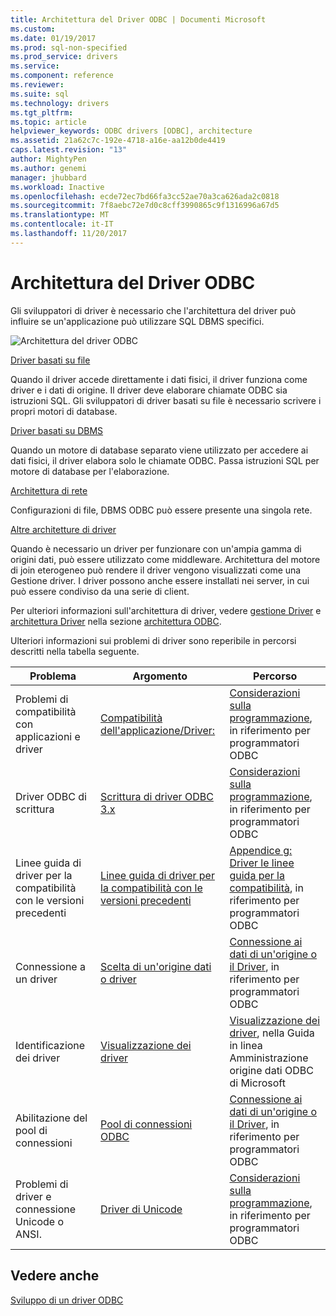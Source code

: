 ```yaml
---
title: Architettura del Driver ODBC | Documenti Microsoft
ms.custom: 
ms.date: 01/19/2017
ms.prod: sql-non-specified
ms.prod_service: drivers
ms.service: 
ms.component: reference
ms.reviewer: 
ms.suite: sql
ms.technology: drivers
ms.tgt_pltfrm: 
ms.topic: article
helpviewer_keywords: ODBC drivers [ODBC], architecture
ms.assetid: 21a62c7c-192e-4718-a16e-aa12b0de4419
caps.latest.revision: "13"
author: MightyPen
ms.author: genemi
manager: jhubbard
ms.workload: Inactive
ms.openlocfilehash: ecde72ec7bd66fa3cc52ae70a3ca626ada2c0818
ms.sourcegitcommit: 7f8aebc72e7d0c8cff3990865c9f1316996a67d5
ms.translationtype: MT
ms.contentlocale: it-IT
ms.lasthandoff: 11/20/2017
---
```

# <a name="odbc-driver-architecture"></a>Architettura del Driver ODBC
Gli sviluppatori di driver è necessario che l'architettura del driver può influire se un'applicazione può utilizzare SQL DBMS specifici.  
  
 ![Architettura del driver ODBC](../../../odbc/reference/develop-driver/media/odbcdriverovruarch.gif "ODBCDriverOvruArch")  
  
 [Driver basati su file](../../../odbc/reference/file-based-drivers.md)  
  
 Quando il driver accede direttamente i dati fisici, il driver funziona come driver e i dati di origine. Il driver deve elaborare chiamate ODBC sia istruzioni SQL. Gli sviluppatori di driver basati su file è necessario scrivere i propri motori di database.  
  
 [Driver basati su DBMS](../../../odbc/reference/dbms-based-drivers.md)  
  
 Quando un motore di database separato viene utilizzato per accedere ai dati fisici, il driver elabora solo le chiamate ODBC. Passa istruzioni SQL per motore di database per l'elaborazione.  
  
 [Architettura di rete](../../../odbc/reference/network-example.md)  
  
 Configurazioni di file, DBMS ODBC può essere presente una singola rete.  
  
 [Altre architetture di driver](../../../odbc/reference/other-driver-architectures.md)  
  
 Quando è necessario un driver per funzionare con un'ampia gamma di origini dati, può essere utilizzato come middleware. Architettura del motore di join eterogeneo può rendere il driver vengono visualizzati come una Gestione driver. I driver possono anche essere installati nei server, in cui può essere condiviso da una serie di client.  
  
 Per ulteriori informazioni sull'architettura di driver, vedere [gestione Driver](../../../odbc/reference/the-driver-manager.md) e [architettura Driver](../../../odbc/reference/driver-architecture.md) nella sezione [architettura ODBC](../../../odbc/reference/odbc-architecture.md).  
  
 Ulteriori informazioni sui problemi di driver sono reperibile in percorsi descritti nella tabella seguente.  
  
|Problema|Argomento|Percorso|  
|-----------|-----------|--------------|  
|Problemi di compatibilità con applicazioni e driver|[Compatibilità dell'applicazione/Driver:](../../../odbc/reference/develop-app/application-and-driver-compatibility.md)|[Considerazioni sulla programmazione](../../../odbc/reference/develop-app/programming-considerations.md), in riferimento per programmatori ODBC|  
|Driver ODBC di scrittura|[Scrittura di driver ODBC 3.x](../../../odbc/reference/develop-app/writing-odbc-3-x-drivers.md)|[Considerazioni sulla programmazione](../../../odbc/reference/develop-app/programming-considerations.md), in riferimento per programmatori ODBC|  
|Linee guida di driver per la compatibilità con le versioni precedenti|[Linee guida di driver per la compatibilità con le versioni precedenti](../../../odbc/reference/appendixes/appendix-g-driver-guidelines-for-backward-compatibility.md)|[Appendice g: Driver le linee guida per la compatibilità](../../../odbc/reference/appendixes/appendix-g-driver-guidelines-for-backward-compatibility.md), in riferimento per programmatori ODBC|  
|Connessione a un driver|[Scelta di un'origine dati o driver](../../../odbc/reference/develop-app/choosing-a-data-source-or-driver.md)|[Connessione ai dati di un'origine o il Driver](../../../odbc/reference/develop-app/connecting-to-a-data-source-or-driver.md), in riferimento per programmatori ODBC|  
|Identificazione dei driver|[Visualizzazione dei driver](../../../odbc/admin/viewing-drivers.md)|[Visualizzazione dei driver](../../../odbc/admin/viewing-drivers.md), nella Guida in linea Amministrazione origine dati ODBC di Microsoft|  
|Abilitazione del pool di connessioni|[Pool di connessioni ODBC](../../../odbc/reference/develop-app/driver-manager-connection-pooling.md)|[Connessione ai dati di un'origine o il Driver](../../../odbc/reference/develop-app/connecting-to-a-data-source-or-driver.md), in riferimento per programmatori ODBC|  
|Problemi di driver e connessione Unicode o ANSI.|[Driver di Unicode](../../../odbc/reference/develop-app/unicode-drivers.md)|[Considerazioni sulla programmazione](../../../odbc/reference/develop-app/programming-considerations.md), in riferimento per programmatori ODBC|  
  
## <a name="see-also"></a>Vedere anche  
 [Sviluppo di un driver ODBC](../../../odbc/reference/develop-driver/developing-an-odbc-driver.md)
